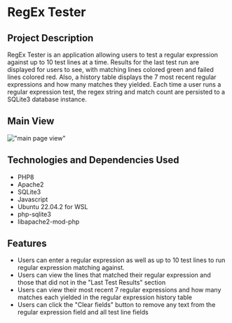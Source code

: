 # RegEx Tester

## Project Description
RegEx Tester is an application allowing users to test a regular expression against up to 10 test lines at a time. Results for the last test run are displayed for users to see, with matching lines colored green and failed lines colored red. Also, a history table displays the 7 most recent regular expressions and how many matches they yielded. Each time a user runs a regular expression test, the regex string and match count are persisted to a SQLite3 database instance. 

## Main View
!["main page view"](https://i.imgur.com/a91bTMB.png)

## Technologies and Dependencies Used
- PHP8
- Apache2
- SQLite3
- Javascript
- Ubuntu 22.04.2 for WSL 
- php-sqlite3
- libapache2-mod-php

## Features
- Users can enter a regular expression as well as up to 10 test lines to run regular expression matching against. 
- Users can view the lines that matched their regular expression and those that did not in the "Last Test Results" section
- Users can view their most recent 7 regular expressions and how many matches each yielded in the regular expression history table
- Users can click the "Clear fields" button to remove any text from the regular expression field and all test line fields
